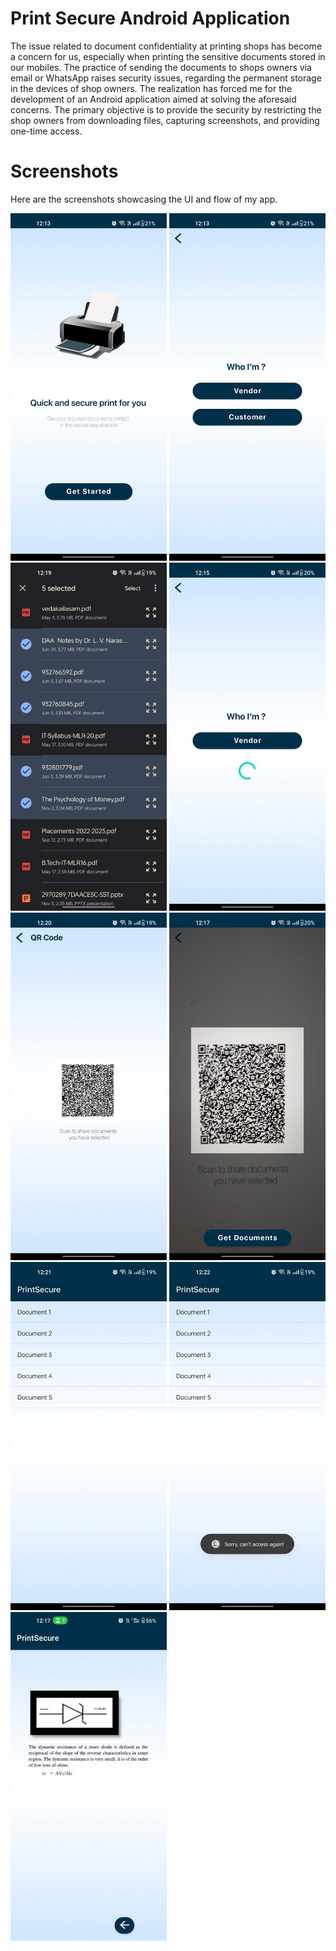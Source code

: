 # Print Secure Android Application

The issue related to document confidentiality at printing shops has become a concern for us, especially when printing the sensitive documents stored in our mobiles.
The practice of sending the documents to shops owners via email or WhatsApp raises security issues, regarding the permanent storage in the devices of shop owners.
The realization has forced me for the development of an Android application aimed at solving the aforesaid concerns.
The primary objective is to provide the security by restricting the shop owners from downloading files, capturing screenshots, and providing one-time access.

# Screenshots
Here are the screenshots showcasing the UI and flow of my app.

<img src="screenshots/home.jpeg" width="250" alt="Home Screen">

<img src="screenshots/vendor_customer.jpeg" width="250" alt="Vendor and Customer Buttons">

<img src="screenshots/files.jpeg" width="250" alt="Selection of Files by Customer to Share">

<img src="screenshots/customer_loading.jpeg" width="250" alt="Loading Animation during Storing in Firebase">

<img src="screenshots/qr_code.jpeg" width="250" alt="QR Code for Customer's Selected Files">

<img src="screenshots/vendor.jpeg" width="250" alt="QR Scanner for Vendor">

<img src="screenshots/docs.jpeg" width="250" alt="Shared Documents by Customers">

<img src="screenshots/docs_access.jpeg" width="250" alt="Screen showing One Time Access">

<img src="screenshots/doc_viewer.png" width="250" alt="Document Viewing before Printing">
